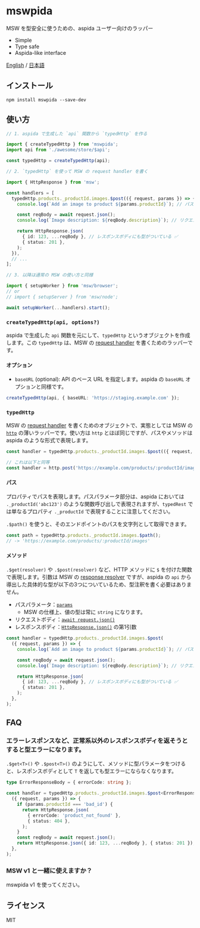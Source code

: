 # mswpida

MSW を型安全に使うための、aspida ユーザー向けのラッパー

- Simple
- Type safe
- Aspida-like interface

[English](./README.md) / [日本語](./README.ja.md)

## インストール

```console
npm install mswpida --save-dev
```

## 使い方

```ts
// 1. aspida で生成した `api` 関数から `typedHttp` を作る

import { createTypedHttp } from 'mswpida';
import api from './awesome/store/$api';

const typedHttp = createTypedHttp(api);

// 2. `typedHttp` を使って MSW の request handler を書く

import { HttpResponse } from 'msw';

const handlers = [
  typedHttp.products._productId.images.$post(({ request, params }) => {
    console.log(`Add an image to product ${params.productId}`); // パスパラメータに型がついている ✅

    const reqBody = await request.json();
    console.log(`Image description: ${reqBody.description}`); // リクエストボディに型がついている ✅

    return HttpResponse.json(
      { id: 123, ...reqBody }, // レスポンスボディにも型がついている ✅
      { status: 201 },
    );
  }),
  // ...
];

// 3. 以降は通常の MSW の使い方と同様

import { setupWorker } from 'msw/browser';
// or
// import { setupServer } from 'msw/node';

await setupWorker(...handlers).start();
```

### `createTypedHttp(api, options?)`

aspida で生成した `api` 関数を元にして、`typedHttp` というオブジェクトを作成します。この `typedHttp` は、MSW の [request handler](https://mswjs.io/docs/concepts/request-handler) を書くためのラッパーです。

#### オプション

- `baseURL` (optional): API のベース URL を指定します。aspida の `baseURL` オプションと同様です。

```ts
createTypedHttp(api, { baseURL: 'https://staging.example.com' });
```

### `typedHttp`

MSW の [request handler](https://mswjs.io/docs/concepts/request-handler) を書くためのオブジェクトで、実態としては MSW の [`http`](https://mswjs.io/docs/api/http) の薄いラッパーです。使い方は `http` とほぼ同じですが、パスやメソッドは aspida のような形式で表現します。

```ts
const handler = typedHttp.products._productId.images.$post(({ request, params }) => ...);

// これは以下と同等
const handler = http.post('https://example.com/products/:productId/images', ({ request, params }) => ...);
```

#### パス

プロパティでパスを表現します。パスパラメータ部分は、aspida においては `._productId('abc123')` のような関数呼び出しで表現されますが、`typedRest` では単なるプロパティ `._productId` で表現することに注意してください。

`.$path()` を使うと、そのエンドポイントのパスを文字列として取得できます。

```ts
const path = typedHttp.products._productId.images.$path();
// -> 'https://example.com/products/:productId/images'
```

#### メソッド

`.$get(resolver)` や `.$post(resolver)` など、HTTP メソッドに `$` を付けた関数で表現します。引数は MSW の [response resolver](https://mswjs.io/docs/concepts/response-resolver) ですが、aspida の `api` から導出した具体的な型が以下の3つについているため、型注釈を書く必要はありません。

- パスパラメータ：[`params`](https://mswjs.io/docs/network-behavior/rest#reading-path-parameters)
  - MSW の仕様上、値の型は常に `string` になります。
- リクエストボディ：[`await request.json()`](https://mswjs.io/docs/network-behavior/rest#reading-request-body)
- レスポンスボディ：[`HttpResponse.json()`](https://mswjs.io/docs/api/http-response#httpresponsejsonbody-init) の第1引数

```ts
const handler = typedHttp.products._productId.images.$post(
  ({ request, params }) => {
    console.log(`Add an image to product ${params.productId}`); // パスパラメータに型がついている ✅

    const reqBody = await request.json();
    console.log(`Image description: ${reqBody.description}`); // リクエストボディに型がついている ✅

    return HttpResponse.json(
      { id: 123, ...reqBody }, // レスポンスボディにも型がついている ✅
      { status: 201 },
    );
  },
);
```

## FAQ

### エラーレスポンスなど、正常系以外のレスポンスボディを返そうとすると型エラーになります。

`.$get<T>()` や `.$post<T>()` のようにして、メソッドに型パラメータをつけると、レスポンスボディとして `T` を返しても型エラーにならなくなります。

```ts
type ErrorResponseBody = { errorCode: string };

const handler = typedHttp.products._productId.images.$post<ErrorResponseBody>(
  ({ request, params }) => {
    if (params.productId === 'bad_id') {
      return HttpResponse.json(
        { errorCode: 'product_not_found' },
        { status: 404 },
      );
    }
    const reqBody = await request.json();
    return HttpResponse.json({ id: 123, ...reqBody }, { status: 201 });
  },
);
```

### MSW v1 と一緒に使えますか？

mswpida v1 を使ってください。

## ライセンス

MIT
